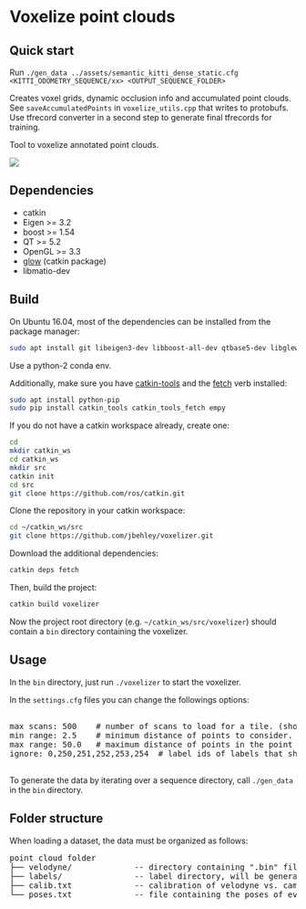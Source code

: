 # Voxelize point clouds

## Quick start

Run `./gen_data ../assets/semantic_kitti_dense_static.cfg <KITTI_ODOMETRY_SEQUENCE/xx> <OUTPUT_SEQUENCE_FOLDER>`

Creates voxel grids, dynamic occlusion info and accumulated point clouds.
See `saveAccumulatedPoints` in `voxelize_utils.cpp` that writes to protobufs.
Use tfrecord converter in a second step to generate final tfrecords for training.

 Tool to voxelize annotated point clouds. 
 
 ![](assets/voxelizer.png)
 
## Dependencies

* catkin
* Eigen >= 3.2
* boost >= 1.54
* QT >= 5.2
* OpenGL >= 3.3
* [glow](https://github.com/jbehley/glow) (catkin package)
* libmatio-dev
 
## Build
  
On Ubuntu 16.04, most of the dependencies can be installed from the package manager:
```bash
sudo apt install git libeigen3-dev libboost-all-dev qtbase5-dev libglew-dev catkin libmatio-dev
```

Use a python-2 conda env.

Additionally, make sure you have [catkin-tools](https://catkin-tools.readthedocs.io/en/latest/) and the [fetch](https://github.com/Photogrammetry-Robotics-Bonn/catkin_tools_fetch) verb installed:
```bash
sudo apt install python-pip
sudo pip install catkin_tools catkin_tools_fetch empy
```

If you do not have a catkin workspace already, create one:
```bash
cd
mkdir catkin_ws
cd catkin_ws
mkdir src
catkin init
cd src
git clone https://github.com/ros/catkin.git
```
Clone the repository in your catkin workspace:
```bash
cd ~/catkin_ws/src
git clone https://github.com/jbehley/voxelizer.git
```
Download the additional dependencies:
```bash
catkin deps fetch
```
Then, build the project:
```bash
catkin build voxelizer
```
Now the project root directory (e.g. `~/catkin_ws/src/voxelizer`) should contain a `bin` directory containing the voxelizer.

## Usage


In the `bin` directory, just run `./voxelizer` to start the voxelizer. 


In the `settings.cfg` files you can change the followings options:

<pre>

max scans: 500    # number of scans to load for a tile. (should be maybe 1000), but this currently very memory consuming.
min range: 2.5    # minimum distance of points to consider.
max range: 50.0   # maximum distance of points in the point cloud.
ignore: 0,250,251,252,253,254  # label ids of labels that should be ignored when building a voxelgrid.

</pre>

To generate the data by iterating over a sequence directory, call `./gen_data` in the `bin` directory.


 
## Folder structure

When loading a dataset, the data must be organized as follows:

<pre>
point cloud folder
├── velodyne/             -- directory containing ".bin" files with Velodyne point clouds.   
├── labels/               -- label directory, will be generated if not present.    
├── calib.txt             -- calibration of velodyne vs. camera. needed for projection of point cloud into camera.  
└── poses.txt             -- file containing the poses of every scan.
</pre>
